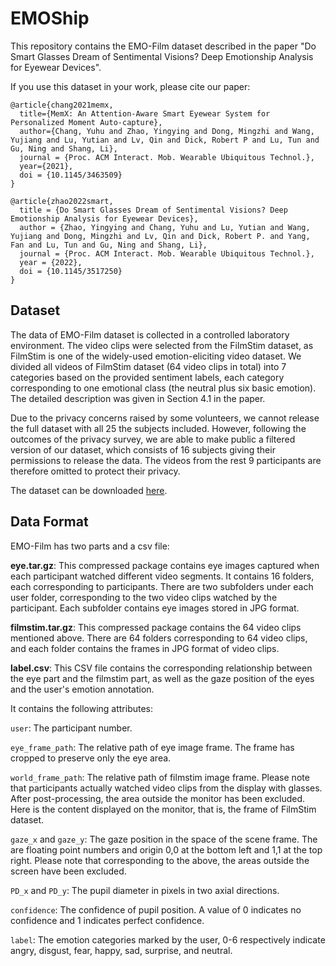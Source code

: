 # EMOShip

This repository contains the EMO-Film dataset described in the paper "Do Smart Glasses Dream of Sentimental Visions? Deep Emotionship Analysis for Eyewear Devices".

If you use this dataset in your work, please cite our paper:
```
@article{chang2021memx,
  title={MemX: An Attention-Aware Smart Eyewear System for Personalized Moment Auto-capture},
  author={Chang, Yuhu and Zhao, Yingying and Dong, Mingzhi and Wang, Yujiang and Lu, Yutian and Lv, Qin and Dick, Robert P and Lu, Tun and Gu, Ning and Shang, Li},
  journal = {Proc. ACM Interact. Mob. Wearable Ubiquitous Technol.},
  year={2021},
  doi = {10.1145/3463509}
}

@article{zhao2022smart,
  title = {Do Smart Glasses Dream of Sentimental Visions? Deep Emotionship Analysis for Eyewear Devices},
  author = {Zhao, Yingying and Chang, Yuhu and Lu, Yutian and Wang, Yujiang and Dong, Mingzhi and Lv, Qin and Dick, Robert P. and Yang, Fan and Lu, Tun and Gu, Ning and Shang, Li},
  journal = {Proc. ACM Interact. Mob. Wearable Ubiquitous Technol.},
  year = {2022},
  doi = {10.1145/3517250}
}

```

## Dataset
The data of EMO-Film dataset is collected in a controlled laboratory environment. The video clips were selected from the FilmStim dataset, as FilmStim is one of the widely-used emotion-eliciting video dataset. We divided all videos of FilmStim dataset (64 video clips in total) into 7 categories based on the provided sentiment labels, each category corresponding to one emotional class (the neutral plus six basic emotion). The detailed description was given in Section 4.1 in the paper. 

Due to the privacy concerns raised by some volunteers, we cannot release the full dataset with all 25 the subjects included. However, following the outcomes of the privacy survey, we are able to make public a filtered version of our dataset, which consists of 16 subjects giving their permissions to release the data. The videos from the rest 9 participants are therefore omitted to protect their privacy.

The dataset can be downloaded [here](https://www.dropbox.com/s/eob69vsz90qf7uf/EMO-Film.tar.gz).

## Data Format
EMO-Film has two parts and a csv file:

**eye.tar.gz**: This compressed package contains eye images captured when each participant watched different video segments. It contains 16 folders, each corresponding to participants. There are two subfolders under each user folder, corresponding to the two video clips watched by the participant. Each subfolder contains eye images stored in JPG format.

**filmstim.tar.gz**: This compressed package contains the 64 video clips mentioned above. There are 64 folders corresponding to 64 video clips, and each folder contains the frames in JPG format of video clips.

**label.csv**: This CSV file contains the corresponding relationship between the eye part and the filmstim part, as well as the gaze position of the eyes and the user's emotion annotation.

It contains the following attributes:

`user`: The participant number.

`eye_frame_path`: The relative path of eye image frame. The frame has cropped to preserve only the eye area.

`world_frame_path`: The relative path of filmstim image frame. Please note that participants actually watched video clips from the display with glasses. After post-processing, the area outside the monitor has been excluded. Here is the content displayed on the monitor, that is, the frame of FilmStim dataset.

`gaze_x` and `gaze_y`: The gaze position in the space of the scene frame. The are floating point numbers and origin 0,0 at the bottom left and 1,1 at the top right. Please note that corresponding to the above, the areas outside the screen have been excluded.

`PD_x` and `PD_y`: The pupil diameter in pixels in two axial directions.

`confidence`: The confidence of pupil position. A value of 0 indicates no confidence and 1 indicates perfect confidence.

`label`: The emotion categories marked by the user, 0-6 respectively indicate angry, disgust, fear, happy, sad, surprise, and neutral.


